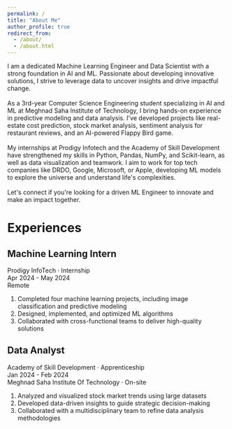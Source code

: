 ```yaml
---
permalink: /
title: "About Me"
author_profile: true
redirect_from: 
  - /about/
  - /about.html
---
```


I am a dedicated Machine Learning Engineer and Data Scientist with a strong foundation in AI and ML. Passionate about developing innovative solutions, I strive to leverage data to uncover insights and drive impactful change.
<br>
<br>
As a 3rd-year Computer Science Engineering student specializing in AI and ML at Meghnad Saha Institute of Technology, I bring hands-on experience in predictive modeling and data analysis. I've developed projects like real-estate cost prediction, stock market analysis, sentiment analysis for restaurant reviews, and an AI-powered Flappy Bird game.
<br>
<br>
My internships at Prodigy Infotech and the Academy of Skill Development have strengthened my skills in Python, Pandas, NumPy, and Scikit-learn, as well as data visualization and teamwork. I aim to work for top tech companies like DRDO, Google, Microsoft, or Apple, developing ML models to explore the universe and understand life's complexities.
<br>
<br>
Let's connect if you're looking for a driven ML Engineer to innovate and make an impact together.
<br>

Experiences
======
## Machine Learning Intern <br>
Prodigy InfoTech · Internship <br>
Apr 2024 - May 2024 <br>
Remote <br>
1. Completed four machine learning projects, including image classification and predictive modeling
1. Designed, implemented, and optimized ML algorithms
1. Collaborated with cross-functional teams to deliver high-quality solutions

## Data Analyst <br>
Academy of Skill Development · Apprenticeship <br>
Jan 2024 - Feb 2024 <br>
Meghnad Saha Institute Of Technology · On-site <br>
1. Analyzed and visualized stock market trends using large datasets
1. Developed data-driven insights to guide strategic decision-making
1. Collaborated with a multidisciplinary team to refine data analysis methodologies
